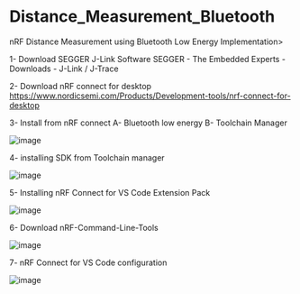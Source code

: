 # Distance_Measurement_Bluetooth
nRF Distance Measurement using Bluetooth Low Energy
Implementation>

1- Download SEGGER J-Link Software
SEGGER - The Embedded Experts - Downloads - J-Link / J-Trace

2- Download nRF connect for desktop  https://www.nordicsemi.com/Products/Development-tools/nrf-connect-for-desktop

3- Install from nRF connect
A- Bluetooth low energy
B- Toolchain Manager


![image](https://user-images.githubusercontent.com/76178825/218271762-dedaad82-948e-4119-9432-f7c68498e2f0.png)

4- installing SDK from Toolchain manager

![image](https://user-images.githubusercontent.com/76178825/218271811-89613496-5ac1-4fad-99d1-3fb45940e54a.png)


5- Installing nRF Connect for VS Code Extension Pack

![image](https://user-images.githubusercontent.com/76178825/218271830-d469cafa-979d-483f-95e3-07c34e197dc2.png)


6- Download nRF-Command-Line-Tools

![image](https://user-images.githubusercontent.com/76178825/218271859-07ace856-81de-4aff-818b-8fdab1d5df8e.png)

7- nRF Connect for VS Code configuration

![image](https://user-images.githubusercontent.com/76178825/218271901-a3fec07f-eaf5-419d-baae-a954de2bf2e0.png)



